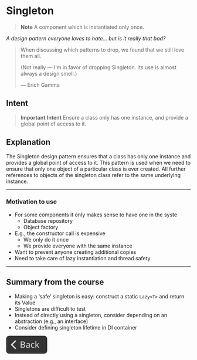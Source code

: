 # Singleton

> **Note**
> A component which is instantiated only once.

*A design pattern everyone loves to hate... but is it really that bad?*

> When discussing which patterns to drop, we found that we still love them all.
>
>
> (Not really — I'm in favor of dropping Singleton. Its use is almost always a design smell.)
>
> — Erich Gamma
>

## Intent

> **Important**
> **Intent**
> Ensure a class only has one instance, and provide a global point of access to it.

## Explanation

The Singleton design pattern ensures that a class has only one instance and provides a global point of access to it. This pattern is used when we need to ensure that only one object of a particular class is ever created. All further references to objects of the singleton class refer to the same underlying instance.

---

### Motivation to use

- For some components it only makes sense to have one in the syste
  - Database repository
  - Object factory
- E.g., the constructor call is expensive
  - We only do it once
  - We provide everyone with the same instance
- Want to prevent anyone creating additional copies
- Need to take care of lazy instantiation and thread safety

---

## Summary from the course

- Making a ‘safe’ singleton is easy: construct a static `Lazy<T>` and return its Value
- Singletons are difficult to test
- Instead of directly using a singleton, consider depending on an abstraction (e.g., an interface)
- Consider defining singleton lifetime in DI container

<!--Back Button-->
[<img src="../img/back.svg" style="width:8em;">](README.md)

